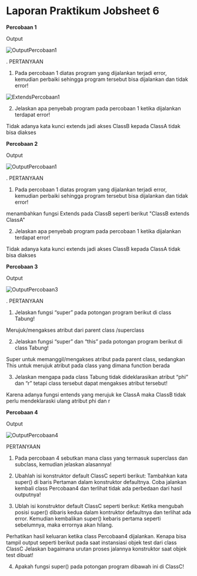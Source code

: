 # Laporan Praktikum Jobsheet 6


**Percobaan 1**

Output

![OutputPercobaan1](https://user-images.githubusercontent.com/70506138/95050716-3d0eff00-0716-11eb-95c9-3134741fdac6.PNG)

. PERTANYAAN

1. Pada percobaan 1 diatas program yang dijalankan terjadi error, kemudian perbaiki sehingga
program tersebut bisa dijalankan dan tidak error!

![ExtendsPercobaan1](https://user-images.githubusercontent.com/70506138/95050840-70518e00-0716-11eb-99d8-a0abaf6cebe4.PNG)


2. Jelaskan apa penyebab program pada percobaan 1 ketika dijalankan terdapat error!


Tidak adanya kata kunci extends jadi akses ClassB kepada ClassA tidak bisa diakses

**Percobaan 2**

Output


![OutputPercobaan1](https://user-images.githubusercontent.com/70506138/95050716-3d0eff00-0716-11eb-95c9-3134741fdac6.PNG)

. PERTANYAAN

1. Pada percobaan 1 diatas program yang dijalankan terjadi error, kemudian perbaiki sehingga
program tersebut bisa dijalankan dan tidak error!

menambahkan fungsi Extends pada ClassB seperti berikut
"ClassB extends ClassA"

2. Jelaskan apa penyebab program pada percobaan 1 ketika dijalankan terdapat error!

Tidak adanya kata kunci extends jadi akses ClassB kepada ClassA tidak bisa diakses

**Percobaan 3**

Output

![OutputPercobaan3](https://user-images.githubusercontent.com/70506138/95051337-392fac80-0717-11eb-8a6c-6bc7a71f1ec0.PNG)

. PERTANYAAN

1. Jelaskan fungsi “super” pada potongan program berikut di class Tabung!

Merujuk/mengakses atribut dari parent class /superclass

2. Jelaskan fungsi “super” dan “this” pada potongan program berikut di class Tabung!

Super untuk memanggil/mengakses atribut pada parent class, sedangkan This untuk merujuk atribut pada class yang dimana function berada

3. Jelaskan mengapa pada class Tabung tidak dideklarasikan atribut “phi” dan “r” tetapi class
tersebut dapat mengakses atribut tersebut!

Karena adanya fungsi entends yang merujuk ke ClassA maka ClassB tidak perlu mendeklaraski ulang atribut phi dan r

**Percobaan 4**

Output

![OutputPercobaan4](https://user-images.githubusercontent.com/70506138/95051812-1356d780-0718-11eb-8557-e8588862edac.PNG)

PERTANYAAN
1. Pada percobaan 4 sebutkan mana class yang termasuk superclass dan subclass, kemudian
jelaskan alasannya!

2. Ubahlah isi konstruktor default ClassC seperti berikut:
Tambahkan kata super() di baris Pertaman dalam konstruktor defaultnya. Coba jalankan
kembali class Percobaan4 dan terlihat tidak ada perbedaan dari hasil outputnya!

3. Ublah isi konstruktor default ClassC seperti berikut:
Ketika mengubah posisi super() dibaris kedua dalam kontruktor defaultnya dan terlihat ada
error. Kemudian kembalikan super() kebaris pertama seperti sebelumnya, maka errornya
akan hilang.

Perhatikan hasil keluaran ketika class Percobaan4 dijalankan. Kenapa bisa tampil output
seperti berikut pada saat instansiasi objek test dari class ClassC
Jelaskan bagaimana urutan proses jalannya konstruktor saat objek test dibuat!

4. Apakah fungsi super() pada potongan program dibawah ini di ClassC!

